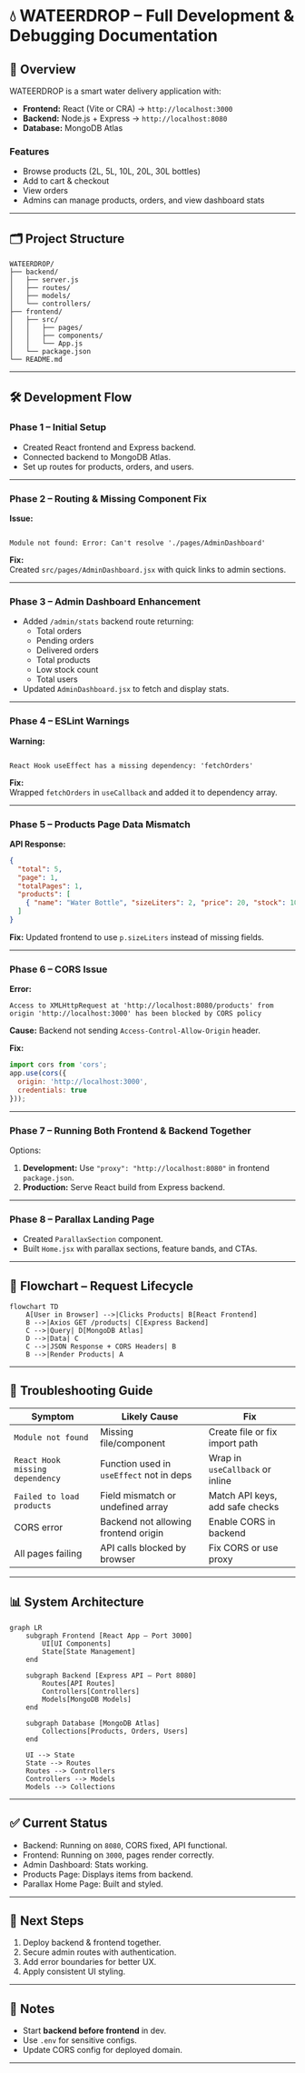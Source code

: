 
# 💧 WATEERDROP – Full Development & Debugging Documentation

## 📌 Overview
WATEERDROP is a smart water delivery application with:
- **Frontend:** React (Vite or CRA) → `http://localhost:3000`
- **Backend:** Node.js + Express → `http://localhost:8080`
- **Database:** MongoDB Atlas

### Features
- Browse products (2L, 5L, 10L, 20L, 30L bottles)
- Add to cart & checkout
- View orders
- Admins can manage products, orders, and view dashboard stats

---

## 🗂 Project Structure

```
WATEERDROP/
├── backend/
│   ├── server.js
│   ├── routes/
│   ├── models/
│   └── controllers/
├── frontend/
│   ├── src/
│   │   ├── pages/
│   │   ├── components/
│   │   └── App.js
│   └── package.json
└── README.md
```

---

## 🛠 Development Flow

### **Phase 1 – Initial Setup**
- Created React frontend and Express backend.
- Connected backend to MongoDB Atlas.
- Set up routes for products, orders, and users.

---

### **Phase 2 – Routing & Missing Component Fix**
**Issue:**  
```

Module not found: Error: Can't resolve './pages/AdminDashboard'

```
**Fix:**  
Created `src/pages/AdminDashboard.jsx` with quick links to admin sections.

---

### **Phase 3 – Admin Dashboard Enhancement**
- Added `/admin/stats` backend route returning:
  - Total orders
  - Pending orders
  - Delivered orders
  - Total products
  - Low stock count
  - Total users
- Updated `AdminDashboard.jsx` to fetch and display stats.

---

### **Phase 4 – ESLint Warnings**
**Warning:**  
```

React Hook useEffect has a missing dependency: 'fetchOrders'

````
**Fix:**  
Wrapped `fetchOrders` in `useCallback` and added it to dependency array.

---

### **Phase 5 – Products Page Data Mismatch**
**API Response:**
```json
{
  "total": 5,
  "page": 1,
  "totalPages": 1,
  "products": [
    { "name": "Water Bottle", "sizeLiters": 2, "price": 20, "stock": 100 }
  ]
}
````

**Fix:**
Updated frontend to use `p.sizeLiters` instead of missing fields.

---

### **Phase 6 – CORS Issue**

**Error:**

```
Access to XMLHttpRequest at 'http://localhost:8080/products' from origin 'http://localhost:3000' has been blocked by CORS policy
```

**Cause:**
Backend not sending `Access-Control-Allow-Origin` header.

**Fix:**

```js
import cors from 'cors';
app.use(cors({
  origin: 'http://localhost:3000',
  credentials: true
}));
```

---

### **Phase 7 – Running Both Frontend & Backend Together**

Options:

1. **Development:** Use `"proxy": "http://localhost:8080"` in frontend `package.json`.
2. **Production:** Serve React build from Express backend.

---

### **Phase 8 – Parallax Landing Page**

* Created `ParallaxSection` component.
* Built `Home.jsx` with parallax sections, feature bands, and CTAs.

---

## 🔄 Flowchart – Request Lifecycle

```mermaid
flowchart TD
    A[User in Browser] -->|Clicks Products| B[React Frontend]
    B -->|Axios GET /products| C[Express Backend]
    C -->|Query| D[MongoDB Atlas]
    D -->|Data| C
    C -->|JSON Response + CORS Headers| B
    B -->|Render Products| A
```

---

## 🐞 Troubleshooting Guide

| Symptom                         | Likely Cause                             | Fix                             |
| ------------------------------- | ---------------------------------------- | ------------------------------- |
| `Module not found`              | Missing file/component                   | Create file or fix import path  |
| `React Hook missing dependency` | Function used in `useEffect` not in deps | Wrap in `useCallback` or inline |
| `Failed to load products`       | Field mismatch or undefined array        | Match API keys, add safe checks |
| CORS error                      | Backend not allowing frontend origin     | Enable CORS in backend          |
| All pages failing               | API calls blocked by browser             | Fix CORS or use proxy           |

---

## 📊 System Architecture

```mermaid
graph LR
    subgraph Frontend [React App – Port 3000]
        UI[UI Components]
        State[State Management]
    end

    subgraph Backend [Express API – Port 8080]
        Routes[API Routes]
        Controllers[Controllers]
        Models[MongoDB Models]
    end

    subgraph Database [MongoDB Atlas]
        Collections[Products, Orders, Users]
    end

    UI --> State
    State --> Routes
    Routes --> Controllers
    Controllers --> Models
    Models --> Collections
```

---

## ✅ Current Status

* Backend: Running on `8080`, CORS fixed, API functional.
* Frontend: Running on `3000`, pages render correctly.
* Admin Dashboard: Stats working.
* Products Page: Displays items from backend.
* Parallax Home Page: Built and styled.

---

## 🚀 Next Steps

1. Deploy backend & frontend together.
2. Secure admin routes with authentication.
3. Add error boundaries for better UX.
4. Apply consistent UI styling.

---

## 📌 Notes

* Start **backend before frontend** in dev.
* Use `.env` for sensitive configs.
* Update CORS config for deployed domain.

---

```
```
